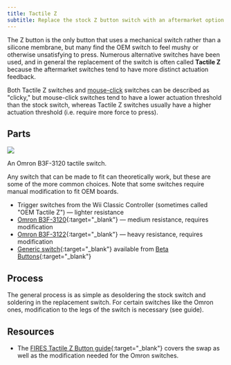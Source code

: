 ```yaml
---
title: Tactile Z
subtitle: Replace the stock Z button switch with an aftermarket option for more tactility.
---
```


The Z button is the only button that uses a mechanical switch rather than a silicone membrane, but many find the OEM switch to feel mushy or otherwise unsatisfying to press. Numerous alternative switches have been used, and in general the replacement of the switch is often called **Tactile Z** because the aftermarket switches tend to have more distinct actuation feedback.

Both Tactile Z switches and [mouse-click](/compendium/buttons/mods/mouseclick) switches can be described as "clicky," but mouse-click switches tend to have a lower actuation threshold than the stock switch, whereas Tactile Z switches usually have a higher actuation threshold (i.e. require more force to press).

## Parts

<aside>
  <a href="/static/compendium/omron-tactile-z.jpg">
    <img src="/static/compendium/omron-tactile-z-thumb.jpg">
  </a>
  <p>An Omron B3F-3120 tactile switch.</p>
</aside>

Any switch that can be made to fit can theoretically work, but these are some of the more common choices. Note that some switches require manual modification to fit OEM boards.

- Trigger switches from the Wii Classic Controller (sometimes called "OEM Tactile Z") — lighter resistance
- [Omron B3F-3120](https://www.digikey.com/en/products/detail/omron-electronics-inc-emc-div/B3F-3120/38364){:target="\_blank"} — medium resistance, requires modification
- [Omron B3F-3122](https://www.digikey.com/en/products/detail/omron-electronics-inc-emc-div/B3F-3122/90406){:target="\_blank"} — heavy resistance, requires modification
- [Generic switch](https://www.abxyg.cc/product/tac-z){:target="\_blank"} available from [Beta Buttons](/modders/beta-buttons){:target="\_blank"}

## Process

The general process is as simple as desoldering the stock switch and soldering in the replacement switch. For certain switches like the Omron ones, modification to the legs of the switch is necessary (see guide).

## Resources

- The [FIRES Tactile Z Button guide](https://firescc.com/mod-guides#/tactile-z){:target="\_blank"} covers the swap as well as the modification needed for the Omron switches.
